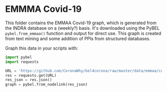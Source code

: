 # EMMMA Covid-19

This folder contains the EMMAA Covid-19 graph, which is generated
from the INDRA database on a (weekly?) basis. It's downloaded
using the PyBEL `pybel.from_emmaa()` function and output for direct use.
This graph is created from text mining and some addition of PPIs from
structured databases.

Graph this data in your scripts with:

```python
import pybel
import requests

URL = 'https://github.com/CoronaWhy/bel4corona/raw/master/data/emmaa/covid19-indra-grounded.bel.nodelink.json'
res = requests.get(URL)
res_json = res.json()
graph = pybel.from_nodelink(res_json)
```
